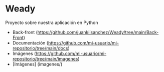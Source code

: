 # Weady
Proyecto sobre nuestra aplicación en Python

- Back-front (https://github.com/juankiisanchez/Weady/tree/main/Back-Front)
- Documentación (https://github.com/mi-usuario/mi-repositorio/tree/main/docs)
- Imágenes (https://github.com/mi-usuario/mi-repositorio/tree/main/imagenes)
- [Imágenes] (imagenes/)


